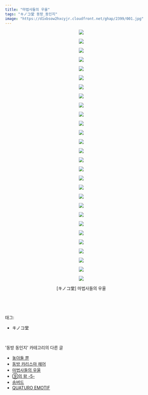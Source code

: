 ```yaml
---
title: "마법사들의 우울"
tags: "キノコ堂 동방_동인지"
image: "https://d1xbsow2hxcyjr.cloudfront.net/ghap/2399/001.jpg"
---
```

<div class="article">
<p style="text-align: center; clear: none; float: none;"><img src="{{ site.imgserver10 }}/ghap/2399/001.jpg"/></p>
<p style="text-align: center; clear: none; float: none;"><img src="{{ site.imgserver10 }}/ghap/2399/002.jpg"/></p>
<p style="text-align: center; clear: none; float: none;"><img src="{{ site.imgserver10 }}/ghap/2399/003.jpg"/></p>
<p style="text-align: center; clear: none; float: none;"><img src="{{ site.imgserver10 }}/ghap/2399/004.jpg"/></p>
<p style="text-align: center; clear: none; float: none;"><img src="{{ site.imgserver10 }}/ghap/2399/005.jpg"/></p>
<p style="text-align: center; clear: none; float: none;"><img src="{{ site.imgserver10 }}/ghap/2399/006.jpg"/></p>
<p style="text-align: center; clear: none; float: none;"><img src="{{ site.imgserver10 }}/ghap/2399/007.jpg"/></p>
<p style="text-align: center; clear: none; float: none;"><img src="{{ site.imgserver10 }}/ghap/2399/008.jpg"/></p>
<p style="text-align: center; clear: none; float: none;"><img src="{{ site.imgserver10 }}/ghap/2399/009.jpg"/></p>
<p style="text-align: center; clear: none; float: none;"><img src="{{ site.imgserver10 }}/ghap/2399/010.jpg"/></p>
<p style="text-align: center; clear: none; float: none;"><img src="{{ site.imgserver10 }}/ghap/2399/011.jpg"/></p>
<p style="text-align: center; clear: none; float: none;"><img src="{{ site.imgserver10 }}/ghap/2399/012.jpg"/></p>
<p style="text-align: center; clear: none; float: none;"><img src="{{ site.imgserver10 }}/ghap/2399/013.jpg"/></p>
<p style="text-align: center; clear: none; float: none;"><img src="{{ site.imgserver10 }}/ghap/2399/014.jpg"/></p>
<p style="text-align: center; clear: none; float: none;"><img src="{{ site.imgserver10 }}/ghap/2399/015.jpg"/></p>
<p style="text-align: center; clear: none; float: none;"><img src="{{ site.imgserver10 }}/ghap/2399/016.jpg"/></p>
<p style="text-align: center; clear: none; float: none;"><img src="{{ site.imgserver10 }}/ghap/2399/017.jpg"/></p>
<p style="text-align: center; clear: none; float: none;"><img src="{{ site.imgserver10 }}/ghap/2399/018.jpg"/></p>
<p style="text-align: center; clear: none; float: none;"><img src="{{ site.imgserver10 }}/ghap/2399/019.jpg"/></p>
<p style="text-align: center; clear: none; float: none;"><img src="{{ site.imgserver10 }}/ghap/2399/020.jpg"/></p>
<p style="text-align: center; clear: none; float: none;"><img src="{{ site.imgserver10 }}/ghap/2399/021.jpg"/></p>
<p style="text-align: center; clear: none; float: none;"><img src="{{ site.imgserver10 }}/ghap/2399/022.jpg"/></p>
<p style="text-align: center; clear: none; float: none;"><img src="{{ site.imgserver10 }}/ghap/2399/023.jpg"/></p>
<p style="text-align: center; clear: none; float: none;"><img src="{{ site.imgserver10 }}/ghap/2399/024.jpg"/></p>
<p style="text-align: center; clear: none; float: none;"><img src="{{ site.imgserver10 }}/ghap/2399/025.jpg"/></p>
<p style="text-align: center; clear: none; float: none;"><img src="{{ site.imgserver10 }}/ghap/2399/026.jpg"/></p>
<p style="text-align: center; clear: none; float: none;"><img src="{{ site.imgserver10 }}/ghap/2399/027.jpg"/></p>
<p style="text-align: center; clear: none; float: none;"><img src="{{ site.imgserver10 }}/ghap/2399/028.jpg"/></p>
<p style="text-align: center; clear: none; float: none;">[キノコ堂] 마법사들의 우울</p>
<p><br/></p>
</div><br/>
<div class="tagTrail">
<p>태그: </p>
<ul>
<li>キノコ堂</li>
</ul>
</div><br/>
<div class="another">
<p>'동방 동인지' 카테고리의 다른 글</p>
<ul>
<li><a href="/ghap_2402">놓아둘 뿐</a></li>
<li><a href="/ghap_2401">동방 카리스마 헤어</a></li>
<li><a href="/ghap_2399">마법사들의 우울</a></li>
<li><a href="/ghap_2398">⑨의 왕 -5-</a></li>
<li><a href="/ghap_2397">송버드</a></li>
<li><a href="/ghap_2396">QUATURO EMOTIF</a></li>
</ul>
</div><br/>
<div class="cb_module cb_fluid">
<div class="cb_wrt cb_profile">
</div><!-- commentList close -->
</div><br/>
